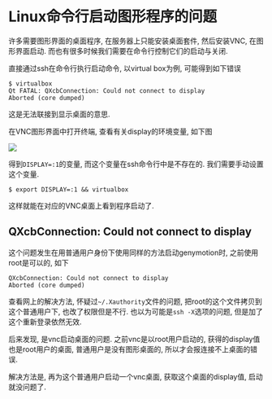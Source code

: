 # Linux命令行启动图形程序的问题

许多需要图形界面的桌面程序, 在服务器上只能安装桌面套件, 然后安装VNC, 在图形界面启动. 而也有很多时候我们需要在命令行控制它们的启动与关闭. 

直接通过ssh在命令行执行启动命令, 以virtual box为例, 可能得到如下错误

```log
$ virtualbox 
Qt FATAL: QXcbConnection: Could not connect to display 
Aborted (core dumped)
```

这是无法联接到显示桌面的意思.

在VNC图形界面中打开终端, 查看有关display的环境变量, 如下图

![](https://gitee.com/generals-space/gitimg/raw/master/c3b8b294b79463eefdfdec459b620281.png)

得到`DISPLAY=:1`的变量, 而这个变量在ssh命令行中是不存在的. 我们需要手动设置这个变量.

```
$ export DISPLAY=:1 && virtualbox
```

这样就能在对应的VNC桌面上看到程序启动了.

## QXcbConnection: Could not connect to display 

这个问题发生在用普通用户身份下使用同样的方法启动genymotion时, 之前使用root是可以的, 如下

```
QXcbConnection: Could not connect to display 
Aborted (core dumped)
```

查看网上的解决方法, 怀疑过`~/.Xauthority`文件的问题, 把root的这个文件拷贝到这个普通用户下, 也改了权限但是不行. 也以为可能是`ssh -X`选项的问题, 但是加了这个重新登录依然无效.

后来发现, 是vnc启动桌面的问题. 之前vnc是以root用户启动的, 获得的display值也是root用户的桌面, 普通用户是没有图形桌面的, 所以才会报连接不上桌面的错误. 

解决方法是, 再为这个普通用户启动一个vnc桌面, 获取这个桌面的display值, 启动就没问题了.